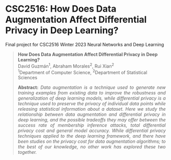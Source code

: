 # CSC2516: How Does Data Augmentation Affect Differential Privacy in Deep Learning?
Final project for CSC2516 Winter 2023 Neural Networks and Deep Learning

> **How Does Data Augmentation Affect Differential Privacy in Deep Learning?**<br>
> David Guzmán<sup>1</sup>, Abraham Morales<sup>2</sup>, Rui Xian<sup>2</sup><br>
> <sup>1</sup>Department of Computer Science, <sup>2</sup>Department of Statistical Sciences<br>
>
> <p align="justify"><b>Abstract:</b> <i>Data augmentation is a technique used to generate new training examples from existing data to improve the robustness and generalization of deep learning models, while differential privacy is a technique used to preserve the privacy of individual data points while releasing statistical information about a dataset. Here we study the relationship between data augmentation and differential privacy in deep learning, and the possible tradeoffs they may offer between the success rate of membership inference attacks, total differential privacy cost and general model accuracy. While differential privacy techniques applied to the deep learning framework, and there have been studies on the privacy cost for data augmentation algorithms; to the best of our knowledge, no other work has explored these two together.</i></p>